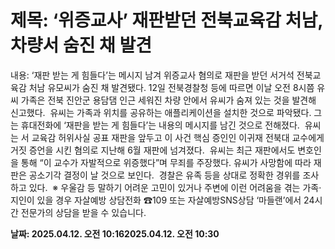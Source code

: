 # **제목: ‘위증교사’ 재판받던 전북교육감 처남, 차량서 숨진 채 발견**

  내용: ‘재판 받는 게 힘들다’는 메시지 남겨    위증교사 혐의로 재판을 받던 서거석 전북교육감 처남 유모씨가 숨진 채 발견됐다. 12일 전북경찰청 등에 따르면 이날 오전 8시쯤 유씨 가족은 전북 진안군 용담댐 인근 세워진 차량 안에서 유씨가 숨져 있는 것을 발견해 신고했다.  유씨는 가족과 위치를 공유하는 애플리케이션을 설치한 것으로 파악됐다. 그는 휴대전화에 ‘재판을 받는 게 힘들다’는 내용의 메시지를 남긴 것으로 전해졌다.  유씨는 서 교육감 허위사실 공표 재판을 앞두고 이 사건 핵심 증인인 이귀재 전북대 교수에게 거짓 증언을 시킨 혐의로 지난해 6월 재판에 넘겨졌다.  유씨는 최근 재판에서도 변호인을 통해 “이 교수가 자발적으로 위증했다”며 무죄를 주장했다. 유씨가 사망함에 따라 재판은 공소기각 결정이 날 것으로 보인다.  경찰은 유족 등을 상대로 정확한 경위를 조사하고 있다.  ※ 우울감 등 말하기 어려운 고민이 있거나 주변에 이런 어려움을 겪는 가족·지인이 있을 경우 자살예방 상담전화 ☎109 또는 자살예방SNS상담 ‘마들랜’에서 24시간 전문가의 상담을 받을 수 있습니다.

  **날짜: 2025.04.12. 오전 10:162025.04.12. 오전 10:30**